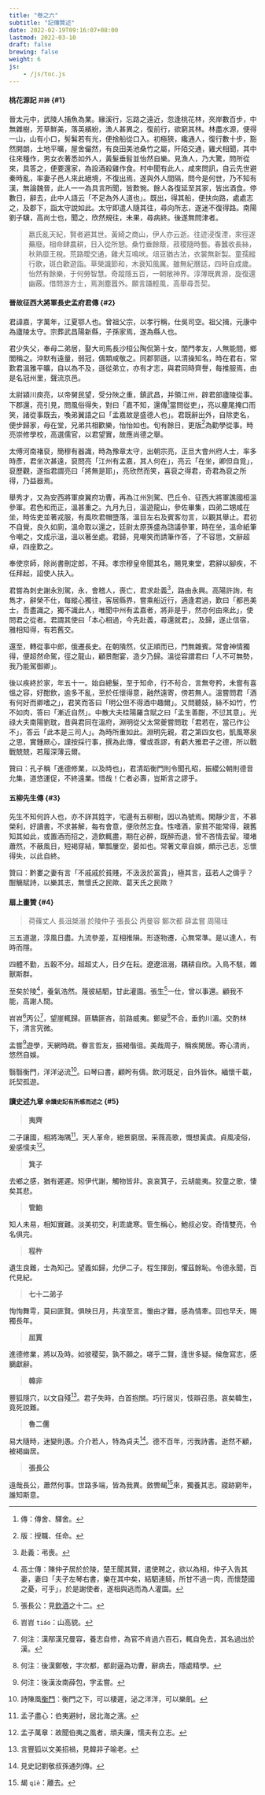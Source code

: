 ```yaml
---
title: "卷之六"
subtitle: "記傳贊述"
date: 2022-02-19T09:16:07+08:00
lastmod: 2022-03-10
draft: false
brewing: false
weight: 6
js:
    - /js/toc.js
---
```



#### 桃花源記 <small>并詩</small> {#1}

晉太元中，武陵人捕魚為業。緣溪行，忘路之遠近，忽逢桃花林，夾岸數百步，中無雜樹，芳草鮮美，落英繽紛，漁人甚異之，復前行，欲窮其林。林盡水源，便得一山，山有小口，髣髴若有光，便捨船從口入。初極狹，纔通人，復行數十步，豁然開朗，土地平曠，屋舍儼然，有良田美池桑竹之屬，阡陌交通，雞犬相聞，其中往來種作，男女衣著悉如外人，黃髮垂髫並怡然自樂。見漁人，乃大驚，問所從來，具答之，便要還家，為設酒殺雞作食。村中聞有此人，咸來問訊，自云先世避秦時亂，率妻子邑人來此絕境，不復出焉，遂與外人間隔，問今是何世，乃不知有漢，無論魏晉，此人一一為具言所聞，皆歎惋。餘人各復延至其家，皆出酒食。停數日，辭去，此中人語云「不足為外人道也」。既出，得其船，便扶向路，處處志之，及郡下，詣太守說如此。太守即遣人隨其往，尋向所志，遂迷不復得路。南陽劉子驥，高尚士也，聞之，欣然規往，未果，尋病終。後遂無問津者。

> 嬴氏亂天紀，賢者避其世。黃綺之商山，伊人亦云逝。往迹浸復湮，來徑遂蕪廢。相命肆農耕，日入從所憩。桑竹垂餘蔭，菽稷隨時藝。春蠶收長絲，秋熟靡王稅。荒路曖交通，雞犬互鳴吠。俎豆猶古法，衣裳無新製。童孺縱行歌，斑白歡遊詣。草榮識節和，木衰知風厲。雖無紀曆誌，四時自成歲。怡然有餘樂，于何勞智慧。奇蹤隱五百，一朝敞神界。淳薄既異源，旋復還幽蔽。借問游方士，焉測塵囂外。願言躡輕風，高舉尋吾契。


#### 晉故征西大將軍長史孟府君傳 {#2}

君諱嘉，字萬年，江夏鄂人也。曾祖父宗，以孝行稱，仕吳司空。祖父揖，元康中為廬陵太守。宗葬武昌陽新縣，子孫家焉，遂為縣人也。

君少失父，奉母二弟居，娶大司馬長沙桓公陶侃第十女，閨門孝友，人無能間，鄉閭稱之。沖默有遠量，弱冠，儔類咸敬之。同郡郭遜，以清操知名，時在君右，常歎君溫雅平曠，自以為不及，遜從弟立，亦有才志，與君同時齊譽，每推服焉，由是名冠州里，聲流京邑。

太尉潁川庾亮，以帝舅民望，受分陜之重，鎮武昌，并領江州，辟君部廬陵從事。下郡還，亮引見，問風俗得失，對曰「嘉不知，還傳[^1]當問從吏」，亮以麈尾掩口而笑，諸從事既去，喚弟翼語之曰「孟嘉故是盛德人也」。君既辭出外，自除吏名，便步歸家，母在堂，兄弟共相歡樂，怡怡如也。旬有餘日，更版[^2]為勸學從事。時亮崇修學校，高選儒官，以君望實，故應尚德之舉。

太傅河南褚裒，簡穆有器識，時為豫章太守，出朝宗亮，正旦大會州府人士，率多時彥，君坐次甚遠，裒問亮「江州有孟嘉，其人何在」，亮云「在坐，卿但自覓」，裒歷觀，遂指君謂亮曰「將無是耶」，亮欣然而笑，喜裒之得君，奇君為裒之所得，乃益器焉。

舉秀才，又為安西將軍庾翼府功曹，再為江州別駕、巴丘令、征西大將軍譙國桓溫參軍。君色和而正，溫甚重之。九月九日，溫遊龍山，參佐畢集，四弟二甥咸在坐，時佐吏並著戎服，有風吹君帽墮落，溫目左右及賓客勿言，以觀其舉止。君初不自覺，良久如廁，溫命取以還之，廷尉太原孫盛為諮議參軍，時在坐，溫命紙筆令嘲之，文成示溫，溫以著坐處。君歸，見嘲笑而請筆作答，了不容思，文辭超卓，四座歎之。

奉使京師，除尚書刪定郎，不拜。孝宗穆皇帝聞其名，賜見東堂，君辭以腳疾，不任拜起，詔使人扶入。

君嘗為刺史謝永別駕，永，會稽人，喪亡，君求赴義[^3]，路由永興。高陽許詢，有雋才，辭榮不仕，每縱心獨往，客居縣界，嘗乘船近行，適逢君過，歎曰「都邑美士，吾盡識之，獨不識此人，唯聞中州有孟嘉者，將非是乎，然亦何由來此」，使問君之從者。君謂其使曰「本心相過，今先赴義，尋還就君」。及歸，遂止信宿，雅相知得，有若舊交。

還至，轉從事中郎，俄遷長史。在朝隤然，仗正順而已，門無雜賓。常會神情獨得，便超然命駕，徑之龍山，顧景酣宴，造夕乃歸。溫從容謂君曰「人不可無勢，我乃能駕御卿」。

後以疾終於家，年五十一。始自總髮，至于知命，行不茍合，言無夸矜，未嘗有喜慍之容，好酣飲，逾多不亂，至於任懷得意，融然遠寄，傍若無人。溫嘗問君「酒有何好而卿嗜之」，君笑而答曰「明公但不得酒中趣爾」。又問聽妓，絲不如竹，竹不如肉，答曰「漸近自然」。中散大夫桂陽羅含賦之曰「孟生善酣，不愆其意」。光祿大夫南陽劉耽，昔與君同在溫府，淵明從父太常夔嘗問耽「君若在，當已作公不」，答云「此本是三司人」。為時所重如此。淵明先親，君之第四女也，凱風寒泉之思，實鍾厥心，謹按採行事，撰為此傳，懼或乖謬，有虧大雅君子之德，所以戰戰兢兢，若履深薄云爾。

贊曰：孔子稱「進德修業，以及時也」，君清蹈衡門則令聞孔昭，振纓公朝則德音允集，道悠運促，不終遠業。惜哉！仁者必壽，豈斯言之謬乎。

[^1]: 傳：傳舍、驛舍。
[^2]: 版：授職、任命。
[^3]: 赴義：弔喪。


#### 五柳先生傳 {#3}

先生不知何許人也，亦不詳其姓字，宅邊有五柳樹，因以為號焉。閑靜少言，不慕榮利，好讀書，不求甚解，每有會意，便欣然忘食。性嗜酒，家貧不能常得，親舊知其如此，或置酒而招之，造飲輒盡，期在必醉，既醉而退，曾不吝情去留。環堵蕭然，不蔽風日，短褐穿結，簞瓢屢空，晏如也。常著文章自娛，頗示己志，忘懷得失，以此自終。

贊曰：黔婁之妻有言「不戚戚於貧賤，不汲汲於富貴」，極其言，茲若人之儔乎？酣觴賦詩，以樂其志，無懷氏之民歟、葛天氏之民歟？


#### 扇上畫贊 {#4}

> 荷蓧丈人 長沮桀溺 於陵仲子 張長公 丙曼容 鄭次都 薛孟嘗 周陽珪

三五道邈，淳風日盡。九流參差，互相推隕。形逐物遷，心無常準。是以達人，有時而隱。

四體不勤，五穀不分。超超丈人，日夕在耘。遼遼沮溺，耦耕自欣。入鳥不駭，雜獸斯群。

至矣於陵[^4]，養氣浩然。蔑彼結駟，甘此灌園。張生[^5]一仕，曾以事還。顧我不能，高謝人間。

岧岧[^6]丙公[^7]，望崖輒歸。匪驕匪吝，前路威夷。鄭叟[^8]不合，垂釣川湄。交酌林下，清言究微。

孟嘗[^9]遊學，天網時疏。眷言哲友，振褐偕徂。美哉周子，稱疾閑居。寄心清尚，悠然自娛。

翳翳衡門，洋洋泌流[^10]。曰琴曰書，顧盻有儔。飲河既足，自外皆休。緬懷千載，託契孤遊。

[^4]: 高士傳：陳仲子居於於陵，楚王聞其賢，遣使聘之，欲以為相，仲子入告其妻，妻曰「夫子左琴右書，樂在其中矣，結駟連騎，所甘不過一肉，而懷楚國之憂，可乎」，於是謝使者，遂相與逃而為人灌園。
[^5]: 張長公：見[飲酒](../3/#12)之十二。
[^6]: 岧岧 `tiáo`：山高貌。
[^7]: 何注：漢邴漢兄曼容，養志自修，為官不肯過六百石，輒自免去，其名過出於漢。
[^8]: 何注：後漢鄭敬，字次都，都尉逼為功曹，辭病去，隱處精學。
[^9]: 何注：後漢汝南薛包，字孟嘗。
[^10]: 詩陳風[衡門](../../shi/12/#3)：衡門之下，可以棲遲，泌之洋洋，可以樂飢。


#### 讀史述九章 <small>余讀史記有所感而述之</small> {#5}

> **夷齊**

二子讓國，相將海隅[^11]。天人革命，絕景窮居。采薇高歌，慨想黃虞。貞風凌俗，爰感懦夫[^12]。

[^11]: 孟子盡心：伯夷避紂，居北海之濱。
[^12]: 孟子萬章：故聞伯夷之風者，頑夫廉，懦夫有立志。

> **箕子**

去鄉之感，猶有遲遲。矧伊代謝，觸物皆非。哀哀箕子，云胡能夷。狡童之歌，悽矣其悲。

> **管鮑**

知人未易，相知實難。淡美初交，利乖歲寒。管生稱心，鮑叔必安。奇情雙亮，令名俱完。

> **程杵**

遺生良難，士為知己。望義如歸，允伊二子。程生揮劍，懼茲餘恥。令德永聞，百代見紀。

> **七十二弟子**

恂恂舞雩，莫曰匪賢。俱映日月，共飡至言。慟由才難，感為情牽。回也早夭，賜獨長年。

> **屈賈**

進德修業，將以及時。如彼稷契，孰不願之。嗟乎二賢，逢世多疑。候詹寫志，感鵩獻辭。

> **韓非**

豐狐隱穴，以文自殘[^13]。君子失時，白首抱關。巧行居災，忮辯召患。哀矣韓生，竟死說難。

[^13]: 言豐狐以文美招禍，見韓非子喻老。

> **魯二儒**

易大隨時，迷變則愚。介介若人，特為貞夫[^14]。德不百年，污我詩書。逝然不顧，被褐幽居。

[^14]: 見史記劉敬叔孫通列傳。

> **張長公**

遠哉長公，蕭然何事。世路多端，皆為我異。斂轡朅[^15]來，獨養其志。寢跡窮年，誰知斯意。

[^15]: 朅 `qiè`：離去。